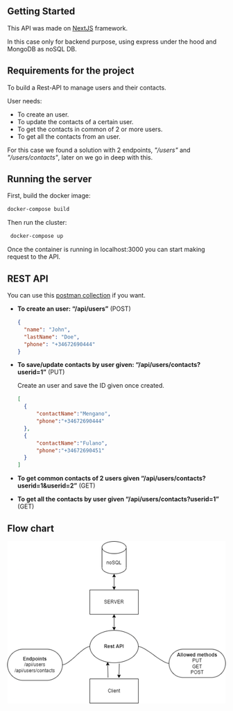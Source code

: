 ## Getting Started

This API was made on [NextJS](https://nextjs.org/) framework. 

In this case only for backend purpose, using express under the hood and MongoDB as noSQL DB.


## Requirements for the project

To build a Rest-API to manage users and their contacts.

User needs: 
- To create an user.
- To update the contacts of a certain user.
- To get the contacts in common of 2 or more users.
- To get all the contacts from an user.

For this case we found a solution with 2 endpoints, *"/users"* and *"/users/contacts"*, later on we go in deep with this.

## Running the server

First, build the docker image:

```bash
docker-compose build
```

Then run the cluster:

```bash
 docker-compose up
```

Once the container is running in localhost:3000 you can start making request to the API.

## REST API

You can use this [postman collection](/backendChallenge.postman_collection.json) if you want.

- **To create an user: “/api/users”** (POST)
    
    ```json
    {
      "name": "John",
      "lastName": "Doe",
      "phone": "+34672690444"
    }
    ```
    
- **To save/update contacts by user given: “/api/users/contacts?userid=1”** (PUT)

    Create an user and save the ID given once created.

    ```json
    [
      {
          "contactName":"Mengano",
          "phone":"+34672690444"
      },
      {
          "contactName":"Fulano",
          "phone":"+34672690451"
      }
    ]
    ```
    
- **To get common contacts of 2 users given “/api/users/contacts?userid=1&userid=2”** (GET)
    
    
- **To get all the contacts by user given “/api/users/contacts?userid=1”** (GET)

## Flow chart
![ScreenShot](/flowchart.png)
